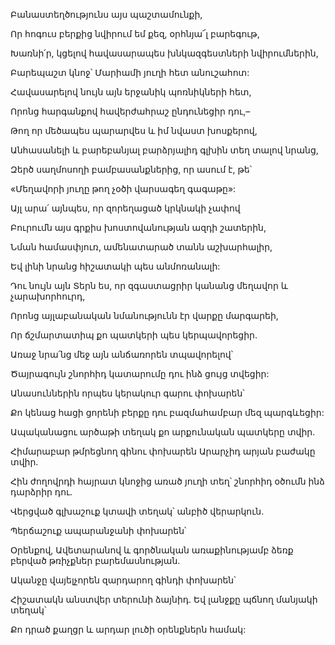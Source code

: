 Բանաստեղծությունս այս պաշտամունքի,

Որ հոգուս բերքից նվիրում եմ քեզ, օրհնյա՜լ բարեգութ,

Խառնի՛ր, կցելով հավասարապես խնկազգեստների նվիրումներին,

Բարեպաշտ կնոջ՝ Մարիամի յուղի հետ անուշահոտ:

Հավասարելով նույն այն երջանիկ պոռնիկների հետ,

Որոնց հարգանքով հավերժահրաշ ընդունեցիր դու,–

Թող որ մեծապես պարարվես և իմ նվաստ խոսքերով,

Անհասանելի և բարեբանյալ բարձրյալիդ գլխին տեղ տալով նրանց,

Զերծ սաղմոսողի բամբասանքներից, որ ասում է, թե՝

«Մեղավորի յուղը թող չօծի վարսագեղ գագաթը»:

Այլ արա՛ այնպես, որ զորեղացած կրկնակի չափով

Բուրումն այս գրքիս խոստովանության ազդի շատերին,

Նման համասփյուռ, ամենատարած տանն աշխարհալիր,

Եվ լինի նրանց հիշատակի պես անմոռանալի:

Դու նույն այն Տերն ես, որ զգաստացրիր կանանց մեղավոր և չարախորհուրդ,

Որոնց այլաբանական նմանությունն էր վարքը մարգարեի,

Որ ճշմարտատիպ քո պատկերի պես կերպավորեցիր.

Առաջ նրա՛նց մեջ այն անճառորեն տպավորելով՝

Ծայրագույն շնորհիդ կատարումը դու ինձ ցույց տվեցիր:

Անասուններին որպես կերակուր գարու փոխարեն՝

Քո կենաց հացի ցորենի բերքը դու բազմահամբար մեզ պարգևեցիր:

Ապականացու արծաթի տեղակ քո արքունական պատկերը տվիր.

Հիմարաբար թմրեցնող գինու փոխարեն Արարչիդ արյան բաժակը տվիր.

Հին ժողովրդի հայրատ կնոջից առած յուղի տեղ՝ շնորհիդ օծումն ինձ դարձրիր դու.

Վերցված գլխաշուք կտավի տեղակ՝ անբիծ վերարկուն.

Պերճաշուք ապարանջանի փոխարեն՝

Օրենքով, Ավետարանով և գործնական առաքինությամբ ձեռք բերված թռիչքներ բարեմասնության.

Ականջը վայելչորեն զարդարող գինդի փոխարեն՝

Հիշատակն անստվեր տերունի ձայնիդ. Եվ լանջքը պճնող մանյակի տեղակ՝

Քո դրած քաղցր և արդար լուծի օրենքներն համակ: